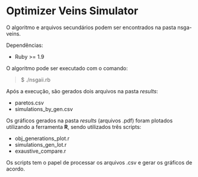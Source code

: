 # Optimizer Veins Simulator

O algoritmo e arquivos secundários podem ser encontrados na pasta nsga-veins. 

Dependências:
 - Ruby >= 1.9
 
 O algoritmo pode ser executado com o comando:
  > $ ./nsgaii.rb
 
 Após a execução, são gerados dois arquivos na pasta *results*:
  - paretos.csv
  - simulations_by_gen.csv
  
 Os gráficos gerados na pasta *results* (arquivos .pdf) foram plotados utilizando a ferramenta **R**, sendo utilizados três scripts:
  - obj_generations_plot.r
  - simulations_gen_lot.r
  - exaustive_compare.r
  
  Os scripts tem o papel de processar os arquivos .csv e gerar os gráficos de acordo.
